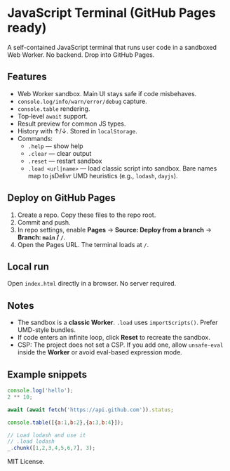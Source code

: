 # JavaScript Terminal (GitHub Pages ready)

A self-contained JavaScript terminal that runs user code in a sandboxed Web Worker. No backend. Drop into GitHub Pages.

## Features

- Web Worker sandbox. Main UI stays safe if code misbehaves.
- `console.log/info/warn/error/debug` capture.
- `console.table` rendering.
- Top‑level `await` support.
- Result preview for common JS types.
- History with ↑/↓. Stored in `localStorage`.
- Commands:
  - `.help` — show help
  - `.clear` — clear output
  - `.reset` — restart sandbox
  - `.load <url|name>` — load classic script into sandbox. Bare names map to jsDelivr UMD heuristics (e.g., `lodash`, `dayjs`).

## Deploy on GitHub Pages

1. Create a repo. Copy these files to the repo root.
2. Commit and push.
3. In repo settings, enable **Pages** → **Source: Deploy from a branch** → **Branch: `main` / `/`**.
4. Open the Pages URL. The terminal loads at `/`.

## Local run

Open `index.html` directly in a browser. No server required.

## Notes

- The sandbox is a **classic Worker**. `.load` uses `importScripts()`. Prefer UMD-style bundles.
- If code enters an infinite loop, click **Reset** to recreate the sandbox.
- CSP: The project does not set a CSP. If you add one, allow `unsafe-eval` inside the **Worker** or avoid eval-based expression mode.

## Example snippets

```js
console.log('hello');
2 ** 10;

await (await fetch('https://api.github.com')).status;

console.table([{a:1,b:2},{a:3,b:4}]);

// Load lodash and use it
// .load lodash
_.chunk([1,2,3,4,5,6,7], 3);
```

MIT License.
